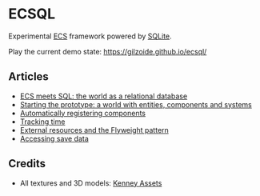 # ECSQL
Experimental [ECS](https://www.flecs.dev/ecs-faq/) framework powered by [SQLite](https://sqlite.org).

Play the current demo state: https://gilzoide.github.io/ecsql/


## Articles
- [ECS meets SQL: the world as a relational database](articles/01-ecs-databases-en.md)
- [Starting the prototype: a world with entities, components and systems](articles/02-prototyping-en.md)
- [Automatically registering components](articles/03-autoregister-components-en.md)
- [Tracking time](articles/04-tracking-time-en.md)
- [External resources and the Flyweight pattern](articles/05-flyweight-resources-en.md)
- [Accessing save data](articles/06-accessing-save-data-en.md)


## Credits
- All textures and 3D models: [Kenney Assets](https://kenney.nl/assets)
